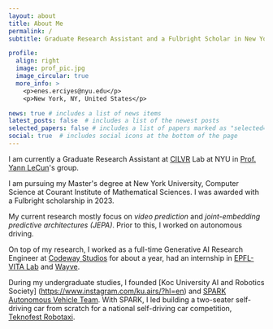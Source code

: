 ```yaml
---
layout: about
title: About Me
permalink: /
subtitle: Graduate Research Assistant and a Fulbright Scholar in New York University 

profile:
  align: right
  image: prof_pic.jpg
  image_circular: true 
  more_info: >
    <p>enes.erciyes@nyu.edu</p>
    <p>New York, NY, United States</p>

news: true # includes a list of news items
latest_posts: false  # includes a list of the newest posts
selected_papers: false # includes a list of papers marked as "selected={true}"
social: true  # includes social icons at the bottom of the page
---
```


I am currently a Graduate Research Assistant at [CILVR](https://wp.nyu.edu/cilvr/) Lab at NYU in [Prof. Yann LeCun](https://yann.lecun.com/)'s group.

I am pursuing my Master's degree at New York University, Computer Science at Courant Institute of Mathematical Sciences. I was awarded with a Fulbright scholarship in 2023.

My current research mostly focus on *video prediction* and *joint-embedding predictive architectures (JEPA)*. Prior to this, I worked on autonomous driving.

On top of my research, I worked as a full-time Generative AI Research Engineer at [Codeway Studios]() for about a year, had an internship in [EPFL-VITA Lab]() and [Wayve](). 

During my undergraduate studies, I founded [Koc University AI and Robotics Society] (https://www.instagram.com/ku.airs/?hl=en) and [SPARK Autonomous Vehicle Team](). With SPARK, I led building a two-seater self-driving car from scratch for a national self-driving car competition, [Teknofest Robotaxi]().
